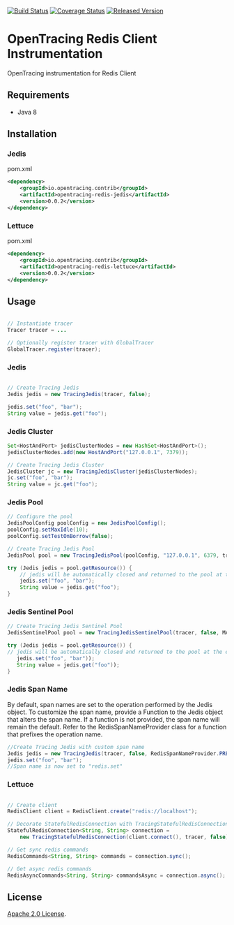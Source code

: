 [![Build Status][ci-img]][ci] [![Coverage Status][cov-img]][cov] [![Released Version][maven-img]][maven]


# OpenTracing Redis Client Instrumentation
OpenTracing instrumentation for Redis Client

## Requirements

- Java 8

## Installation

### Jedis

pom.xml
```xml
<dependency>
    <groupId>io.opentracing.contrib</groupId>
    <artifactId>opentracing-redis-jedis</artifactId>
    <version>0.0.2</version>
</dependency>
```

### Lettuce

pom.xml
```xml
<dependency>
    <groupId>io.opentracing.contrib</groupId>
    <artifactId>opentracing-redis-lettuce</artifactId>
    <version>0.0.2</version>
</dependency>
```

## Usage

```java

// Instantiate tracer
Tracer tracer = ...

// Optionally register tracer with GlobalTracer
GlobalTracer.register(tracer);

```

### Jedis
```java

// Create Tracing Jedis
Jedis jedis = new TracingJedis(tracer, false);

jedis.set("foo", "bar");
String value = jedis.get("foo");

```

### Jedis Cluster
```java
Set<HostAndPort> jedisClusterNodes = new HashSet<HostAndPort>();
jedisClusterNodes.add(new HostAndPort("127.0.0.1", 7379));

// Create Tracing Jedis Cluster
JedisCluster jc = new TracingJedisCluster(jedisClusterNodes);
jc.set("foo", "bar");
String value = jc.get("foo");

```

### Jedis Pool
```java
// Configure the pool
JedisPoolConfig poolConfig = new JedisPoolConfig();
poolConfig.setMaxIdle(10);
poolConfig.setTestOnBorrow(false);

// Create Tracing Jedis Pool
JedisPool pool = new TracingJedisPool(poolConfig, "127.0.0.1", 6379, tracer, false);

try (Jedis jedis = pool.getResource()) {
    // jedis will be automatically closed and returned to the pool at the end of "try" block
    jedis.set("foo", "bar");
    String value = jedis.get("foo");
}
```

### Jedis Sentinel Pool
```java
// Create Tracing Jedis Sentinel Pool
JedisSentinelPool pool = new TracingJedisSentinelPool(tracer, false, MASTER_NAME, sentinels, poolConfig);

try (Jedis jedis = pool.getResource()) {
// jedis will be automatically closed and returned to the pool at the end of "try" block
   jedis.set("foo", "bar"));
   String value = jedis.get("foo"));
}
```

### Jedis Span Name
By default, span names are set to the operation performed by the Jedis object. To customize the span name, provide a Function to the Jedis object that alters the span name. If a function is not provided, the span name will remain the default. Refer to the RedisSpanNameProvider class for a function that prefixes the operation name. 
```java
//Create Tracing Jedis with custom span name
Jedis jedis = new TracingJedis(tracer, false, RedisSpanNameProvider.PREFIX_OPERATION_NAME("redis.");
jedis.set("foo", "bar");
//Span name is now set to "redis.set"

```

### Lettuce

```java

// Create client
RedisClient client = RedisClient.create("redis://localhost");

// Decorate StatefulRedisConnection with TracingStatefulRedisConnection
StatefulRedisConnection<String, String> connection = 
    new TracingStatefulRedisConnection(client.connect(), tracer, false);

// Get sync redis commands
RedisCommands<String, String> commands = connection.sync();

// Get async redis commands
RedisAsyncCommands<String, String> commandsAsync = connection.async();

```

## License

[Apache 2.0 License](./LICENSE).

[ci-img]: https://travis-ci.org/opentracing-contrib/java-redis-client.svg?branch=master
[ci]: https://travis-ci.org/opentracing-contrib/java-redis-client
[cov-img]: https://coveralls.io/repos/github/opentracing-contrib/java-redis-client/badge.svg?branch=master
[cov]: https://coveralls.io/github/opentracing-contrib/java-redis-client?branch=master
[maven-img]: https://img.shields.io/maven-central/v/io.opentracing.contrib/opentracing-redis-parent.svg
[maven]: http://search.maven.org/#search%7Cga%7C1%7Copentracing-redis-parent
